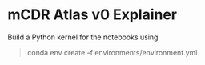 # mCDR Atlas v0 Explainer

Build a Python kernel for the notebooks using
> conda env create -f environments/environment.yml
